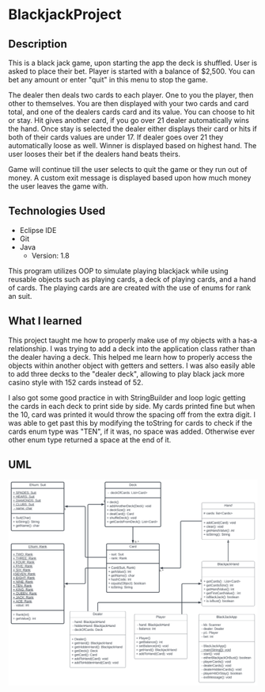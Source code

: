 # BlackjackProject


## Description

This is a black jack game, upon starting the app the deck is shuffled. User is asked to place their bet. Player is started with a balance of $2,500. You can bet any amount or enter "quit" in this menu to stop the game. 

The dealer then deals two cards to each player. One to you the player, then other to themselves. You are then displayed with your two cards and card total, and one of the dealers cards card and its value. You can choose to hit or stay. Hit gives another card, if you go over 21 dealer automatically wins the hand. Once stay is selected the dealer either displays their card or hits if both of their cards values are under 17. If dealer goes over 21 they automatically loose as well. Winner is displayed based on highest hand. The user looses their bet if the dealers hand beats theirs. 

Game will continue till the user selects to quit the game or they run out of money. A custom exit message is displayed based upon how much money the user leaves the game with.  


## Technologies Used

- Eclipse IDE
- Git
- Java
	* Version: 1.8
	
This program utilizes OOP to simulate playing blackjack while using reusable objects such as playing cards, a deck of playing cards, and a hand of cards. The playing cards are are created with the use of enums for rank an suit.   


## What I learned 

This project taught me how to properly make use of my objects with a has-a relationship. I was trying to add a deck into the application class rather than the dealer having a deck. This helped me learn how to properly access the objects within another object with getters and setters. I was also easily able to add three decks to the "dealer deck", allowing to play black jack more casino style with 152 cards instead of 52.

I also got some good practice in with StringBuilder and loop logic getting the cards in each deck to print side by side. My cards printed fine but when the 10, card was printed it would throw the spacing off from the extra digit. I was able to get past this by modifying the toString for cards to check if the cards enum type was "TEN", if it was, no space was added. Otherwise ever other enum type returned a space at the end of it.


## UML

<img src="BlackJack.svg"
     alt="Jets UML"
     style="float: left; margin-right: 10px;width: 95vw" />
